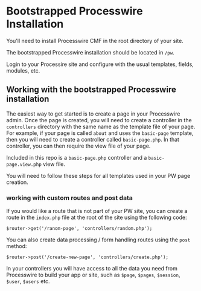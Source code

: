 # Bootstrapped Processwire Installation
You'll need to install Processwire CMF in the root directory of your site.

The bootstrapped Processwire installation should be located in `/pw`.

Login to your Processire site and configure with the usual templates, fields, modules, etc.

## Working with the bootstrapped Processwire installation
The easiest way to get started is to create a page in your Processwire admin. Once the page is created, you will need to create a controller in the `controllers` directory with the same name as the template file of your page. For example, if your page is called `about` and uses the `basic-page` template, then you will need to create a controller called `basic-page.php`. In that controller, you can then require the view file of your page.

Included in this repo is a `basic-page.php` controller and a `basic-page.view.php` view file.

You will need to follow these steps for all templates used in your PW page creation.

### working with custom routes and post data
If you would like a route that is not part of your PW site, you can create a route in the `index.php` file at the root of the site using the following code:

```
$router->get('/ranom-page', 'controllers/random.php');
```

You can also create data processing / form handling routes using the `post` method:

```
$router->post('/create-new-page', 'controllers/create.php');
```

In your controllers you will have access to all the data you need from Processwire to build your app or site, such as `$page`, `$pages`, `$session`, `$user`, `$users` etc.
